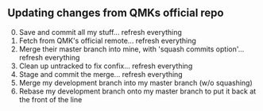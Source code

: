 ## Updating changes from QMKs official repo

0. Save and commit all my stuff... refresh everything
1. Fetch from QMK's official remote... refresh everything
2. Merge their master branch into mine, with 'squash commits option'... refresh everything
3. Clean up untracked to fix confix... refresh everything
4. Stage and commit the merge... refresh everything
5. Merge my development branch into my master branch (w/o squashing)
6. Rebase my development branch onto my master branch to put it back at the front of the line

